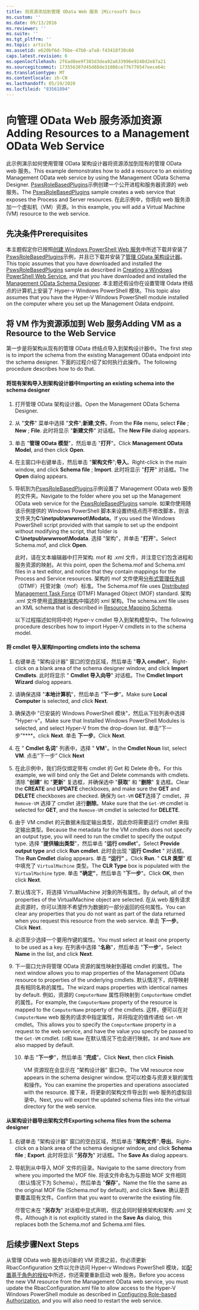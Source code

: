 ```yaml
---
title: 将资源添加到管理 OData Web 服务 |Microsoft Docs
ms.custom: ''
ms.date: 09/13/2016
ms.reviewer: ''
ms.suite: ''
ms.tgt_pltfrm: ''
ms.topic: article
ms.assetid: e620bf6d-76be-47b0-a7a8-f43418f30c60
caps.latest.revision: 6
ms.openlocfilehash: 2f6ad8ee9f303d3dea92a633996e9248d2e87a21
ms.sourcegitcommit: 173556307d45d88de31086ce776770547eece64c
ms.translationtype: MT
ms.contentlocale: zh-CN
ms.lasthandoff: 05/19/2020
ms.locfileid: "83561894"
---
```

# <a name="adding-resources-to-a-management-odata-web-service"></a><span data-ttu-id="d4f2e-102">向管理 OData Web 服务添加资源</span><span class="sxs-lookup"><span data-stu-id="d4f2e-102">Adding Resources to a Management OData Web Service</span></span>

<span data-ttu-id="d4f2e-103">此示例演示如何使用管理 OData 架构设计器将资源添加到现有的管理 OData web 服务。</span><span class="sxs-lookup"><span data-stu-id="d4f2e-103">This example demonstrates how to add a resource to an existing Management OData web service by using the Management OData Schema Designer.</span></span> <span data-ttu-id="d4f2e-104">[PswsRoleBasedPlugins](https://code.msdn.microsoft.com:443/windowsdesktop/PswsRoleBasedPlugins-9c79b75a)示例创建一个公开进程和服务器资源的 web 服务。</span><span class="sxs-lookup"><span data-stu-id="d4f2e-104">The [PswsRoleBasedPlugins](https://code.msdn.microsoft.com:443/windowsdesktop/PswsRoleBasedPlugins-9c79b75a) sample creates a web service that exposes the Process and Server resources.</span></span> <span data-ttu-id="d4f2e-105">在此示例中，你将向 web 服务添加一个虚拟机（VM）资源。</span><span class="sxs-lookup"><span data-stu-id="d4f2e-105">In this example, you will add a Virtual Machine (VM) resource to the web service.</span></span>

## <a name="prerequisites"></a><span data-ttu-id="d4f2e-106">先决条件</span><span class="sxs-lookup"><span data-stu-id="d4f2e-106">Prerequisites</span></span>

<span data-ttu-id="d4f2e-107">本主题假定你已按照[创建 Windows PowerShell Web 服务](./creating-a-management-odata-web-service.md)中所述下载并安装了[PswsRoleBasedPlugins](https://code.msdn.microsoft.com:443/windowsdesktop/PswsRoleBasedPlugins-9c79b75a)示例，并且已下载并安装了[管理 OData 架构设计器](https://marketplace.visualstudio.com/items?itemName=jlisc0.ManagementODataSchemaDesigner)。</span><span class="sxs-lookup"><span data-stu-id="d4f2e-107">This topic assumes that you have downloaded and installed the [PswsRoleBasedPlugins](https://code.msdn.microsoft.com:443/windowsdesktop/PswsRoleBasedPlugins-9c79b75a) sample as described in [Creating a Windows PowerShell Web Service](./creating-a-management-odata-web-service.md), and that you have downloaded and installed the [Management OData Schema Designer](https://marketplace.visualstudio.com/items?itemName=jlisc0.ManagementODataSchemaDesigner).</span></span> <span data-ttu-id="d4f2e-108">本主题还假设你在设置管理 Odata 终结点的计算机上安装了 Hyper-v Windows PowerShell 模块。</span><span class="sxs-lookup"><span data-stu-id="d4f2e-108">This topic also assumes that you have the Hyper-V Windows PowerShell module installed on the computer where you set up the Management Odata endpoint.</span></span>

## <a name="adding-vm-as-a-resource-to-the-web-service"></a><span data-ttu-id="d4f2e-109">将 VM 作为资源添加到 Web 服务</span><span class="sxs-lookup"><span data-stu-id="d4f2e-109">Adding VM as a Resource to the Web Service</span></span>

<span data-ttu-id="d4f2e-110">第一步是将架构从现有的管理 OData 终结点导入到架构设计器中。</span><span class="sxs-lookup"><span data-stu-id="d4f2e-110">The first step is to import the schema from the existing Management OData endpoint into the schema designer.</span></span> <span data-ttu-id="d4f2e-111">下面的过程介绍了如何执行此操作。</span><span class="sxs-lookup"><span data-stu-id="d4f2e-111">The following procedure describes how to do that.</span></span>

#### <a name="importing-an-existing-schema-into-the-schema-designer"></a><span data-ttu-id="d4f2e-112">将现有架构导入到架构设计器中</span><span class="sxs-lookup"><span data-stu-id="d4f2e-112">Importing an existing schema into the schema designer</span></span>

1. <span data-ttu-id="d4f2e-113">打开管理 OData 架构设计器。</span><span class="sxs-lookup"><span data-stu-id="d4f2e-113">Open the Management OData Schema Designer.</span></span>

2. <span data-ttu-id="d4f2e-114">从 "**文件**" 菜单中选择 "**文件**";**新建**;**文件**。</span><span class="sxs-lookup"><span data-stu-id="d4f2e-114">From the **File** menu, select **File** ; **New** ; **File**.</span></span> <span data-ttu-id="d4f2e-115">此时将显示 "**新建文件**" 对话框。</span><span class="sxs-lookup"><span data-stu-id="d4f2e-115">The **New File** dialog appears.</span></span>

3. <span data-ttu-id="d4f2e-116">单击 "**管理 OData 模型**"，然后单击 "**打开**"。</span><span class="sxs-lookup"><span data-stu-id="d4f2e-116">Click **Management OData Model**, and then click **Open**.</span></span>

4. <span data-ttu-id="d4f2e-117">在主窗口中右键单击，然后单击 "**架构文件**";**导入**。</span><span class="sxs-lookup"><span data-stu-id="d4f2e-117">Right-click in the main window, and click **Schema file** ; **Import**.</span></span> <span data-ttu-id="d4f2e-118">此时将显示 "**打开**" 对话框。</span><span class="sxs-lookup"><span data-stu-id="d4f2e-118">The **Open** dialog appears.</span></span>

5. <span data-ttu-id="d4f2e-119">导航到为[PswsRoleBasedPlugins](https://code.msdn.microsoft.com:443/windowsdesktop/PswsRoleBasedPlugins-9c79b75a)示例设置了 Management OData web 服务的文件夹。</span><span class="sxs-lookup"><span data-stu-id="d4f2e-119">Navigate to the folder where you set up the Management OData web service for the [PswsRoleBasedPlugins](https://code.msdn.microsoft.com:443/windowsdesktop/PswsRoleBasedPlugins-9c79b75a) sample.</span></span> <span data-ttu-id="d4f2e-120">如果你使用随该示例提供的 Windows PowerShell 脚本来设置终结点而不修改脚本，则该文件夹为**C:\inetpub\wwwroot\Modata**。</span><span class="sxs-lookup"><span data-stu-id="d4f2e-120">If you used the Windows PowerShell script provided with that sample to set up the endpoint without modifying the script, that folder is **C:\inetpub\wwwroot\Modata**.</span></span> <span data-ttu-id="d4f2e-121">选择 "架构"，并单击 "**打开**"。</span><span class="sxs-lookup"><span data-stu-id="d4f2e-121">Select Schema.mof, and click **Open**.</span></span>

   <span data-ttu-id="d4f2e-122">此时，请在文本编辑器中打开架构. mof 和 .xml 文件，并注意它们包含进程和服务资源的映射。</span><span class="sxs-lookup"><span data-stu-id="d4f2e-122">At this point, open the Schema.mof and Schema.xml files in a text editor, and notice that they contain mappings for the Process and Service resources.</span></span> <span data-ttu-id="d4f2e-123">架构的 mof 文件使用[分布式管理任务组](https://www.dmtf.org/)（DTMF）托管对象（mof）标准。</span><span class="sxs-lookup"><span data-stu-id="d4f2e-123">The Schema.mof file uses [Distributed Management  Task Force](https://www.dmtf.org/) (DTMF) Managed Object (MOF) standard.</span></span> <span data-ttu-id="d4f2e-124">架构 .xml 文件使用[资源映射架构](./resource-mapping-schema.md)中描述的 xml 架构。</span><span class="sxs-lookup"><span data-stu-id="d4f2e-124">The schema.xml file uses an XML schema that is described in [Resource Mapping Schema](./resource-mapping-schema.md).</span></span>

   <span data-ttu-id="d4f2e-125">以下过程描述如何将中的 Hyper-v cmdlet 导入到架构模型中。</span><span class="sxs-lookup"><span data-stu-id="d4f2e-125">The following procedure describes how to import Hyper-V cmdlets in to the schema model.</span></span>

#### <a name="importing-cmdlets-into-the-schema"></a><span data-ttu-id="d4f2e-126">将 cmdlet 导入架构</span><span class="sxs-lookup"><span data-stu-id="d4f2e-126">Importing cmdlets into the schema</span></span>

1. <span data-ttu-id="d4f2e-127">右键单击 "架构设计器" 窗口的空白区域，然后单击 "**导入 cmdlet**"。</span><span class="sxs-lookup"><span data-stu-id="d4f2e-127">Right-click on a blank area of the schema designer window, and click **Import Cmdlets**.</span></span> <span data-ttu-id="d4f2e-128">此时将显示 " **Cmdlet 导入向导**" 对话框。</span><span class="sxs-lookup"><span data-stu-id="d4f2e-128">The **Cmdlet Import Wizard** dialog appears.</span></span>

2. <span data-ttu-id="d4f2e-129">请确保选择 "**本地计算机**"，然后单击 "**下一步**"。</span><span class="sxs-lookup"><span data-stu-id="d4f2e-129">Make sure **Local Computer** is selected, and click **Next**.</span></span>

3. <span data-ttu-id="d4f2e-130">确保选中 "已安装的 Windows PowerShell 模块"，然后从下拉列表中选择 "Hyper-v"。</span><span class="sxs-lookup"><span data-stu-id="d4f2e-130">Make sure that Installed Windows PowerShell Modules is selected, and select Hyper-V from the drop-down list.</span></span> <span data-ttu-id="d4f2e-131">单击“下一步”\*\*\*\*。</span><span class="sxs-lookup"><span data-stu-id="d4f2e-131">click **Next**.</span></span> <span data-ttu-id="d4f2e-132">单击 **下一步**。</span><span class="sxs-lookup"><span data-stu-id="d4f2e-132">Click **Next**.</span></span>

4. <span data-ttu-id="d4f2e-133">在 " **Cmdlet 名词**" 列表中，选择 " **VM**"。</span><span class="sxs-lookup"><span data-stu-id="d4f2e-133">In the **Cmdlet Noun** list, select **VM**.</span></span> <span data-ttu-id="d4f2e-134">点击“下一步” </span><span class="sxs-lookup"><span data-stu-id="d4f2e-134">Click **Next**</span></span>

5. <span data-ttu-id="d4f2e-135">在此示例中，我们将仅绑定带有 cmdlet 的 Get 和 Delete 命令。</span><span class="sxs-lookup"><span data-stu-id="d4f2e-135">For this example, we will bind only the Get and Delete commands with cmdlets.</span></span> <span data-ttu-id="d4f2e-136">清除 "**创建**" 和 "**更新**" 复选框，并确保选中 "**获取**" 和 "**删除**" 复选框。</span><span class="sxs-lookup"><span data-stu-id="d4f2e-136">Clear the **CREATE** and **UPDATE** checkboxes, and make sure the **GET** and **DELETE** checkboxes are checked.</span></span> <span data-ttu-id="d4f2e-137">确保为 `Get-VM` **GET**选择了 cmdlet，并 `Remove-VM` 选择了 cmdlet 进行**删除**。</span><span class="sxs-lookup"><span data-stu-id="d4f2e-137">Make sure that the `Get-VM` cmdlet is selected for **GET**, and the `Remove-VM` cmdlet is selected for **DELETE**.</span></span>

6. <span data-ttu-id="d4f2e-138">由于 VM cmdlet 的元数据未指定输出类型，因此你将需要运行 cmdlet 来指定输出类型。</span><span class="sxs-lookup"><span data-stu-id="d4f2e-138">Because the metadata for the VM cmdlets does not specify an output type, you will need to run the cmdlet to specify the output type.</span></span> <span data-ttu-id="d4f2e-139">选择 "**提供输出类型**"，然后单击 "**运行 cmdlet**"。</span><span class="sxs-lookup"><span data-stu-id="d4f2e-139">Select **Provide output type** and click **Run cmdlet**.</span></span> <span data-ttu-id="d4f2e-140">此时会出现 "**运行 Cmdlet** " 对话框。</span><span class="sxs-lookup"><span data-stu-id="d4f2e-140">The **Run Cmdlet** dialog appears.</span></span> <span data-ttu-id="d4f2e-141">单击 **“运行”** 。</span><span class="sxs-lookup"><span data-stu-id="d4f2e-141">Click **Run**.</span></span> <span data-ttu-id="d4f2e-142">" **CLR 类型**" 框中填充了 `VirtualMachine` 类型。</span><span class="sxs-lookup"><span data-stu-id="d4f2e-142">The **CLR Type** box is populated with the `VirtualMachine` type.</span></span> <span data-ttu-id="d4f2e-143">单击 **"确定"**，然后单击 "**下一步**"。</span><span class="sxs-lookup"><span data-stu-id="d4f2e-143">Click **OK**, then click **Next**.</span></span>

7. <span data-ttu-id="d4f2e-144">默认情况下，将选择 VirtualMachine 对象的所有属性。</span><span class="sxs-lookup"><span data-stu-id="d4f2e-144">By default, all of the properties of the VirtualMachine object are selected.</span></span> <span data-ttu-id="d4f2e-145">在从 web 服务请求此资源时，你可以清除不希望作为数据的一部分返回的任何属性。</span><span class="sxs-lookup"><span data-stu-id="d4f2e-145">You can clear any properties that you do not want as part of the data returned when you request this resource from the web service.</span></span> <span data-ttu-id="d4f2e-146">单击 **下一步**。</span><span class="sxs-lookup"><span data-stu-id="d4f2e-146">Click **Next**.</span></span>

8. <span data-ttu-id="d4f2e-147">必须至少选择一个要用作键的属性。</span><span class="sxs-lookup"><span data-stu-id="d4f2e-147">You must select at least one property to be used as a key.</span></span> <span data-ttu-id="d4f2e-148">在列表中选择 "**名称**"，然后单击 "**下一步**"。</span><span class="sxs-lookup"><span data-stu-id="d4f2e-148">Select **Name** in the list, and click **Next**.</span></span>

9. <span data-ttu-id="d4f2e-149">下一窗口允许将管理 OData 资源的属性映射到基础 cmdlet 的属性。</span><span class="sxs-lookup"><span data-stu-id="d4f2e-149">The next window allows you to map properties of the Management OData resource to properties of the underlying cmdlets.</span></span> <span data-ttu-id="d4f2e-150">默认情况下，向导映射具有相同名称的属性。</span><span class="sxs-lookup"><span data-stu-id="d4f2e-150">The wizard maps properties with identical names by default.</span></span> <span data-ttu-id="d4f2e-151">例如，资源的 `ComputerName` 属性将映射到 `ComputerName` cmdlet 的属性。</span><span class="sxs-lookup"><span data-stu-id="d4f2e-151">For example, the `ComputerName` property of the resource is mapped to the `ComputerName` property of the cmdlets.</span></span>  <span data-ttu-id="d4f2e-152">这样，便可以在对 `ComputerName` web 服务的请求中指定属性，并将指定的值传递给 `Get-VM` cmdlet。</span><span class="sxs-lookup"><span data-stu-id="d4f2e-152">This allows you to specify the `ComputerName` property in a request to the web service, and have the value you specify be passed to the `Get-VM` cmdlet.</span></span> <span data-ttu-id="d4f2e-153">`Id`和 `Name` 在默认情况下也会进行映射。</span><span class="sxs-lookup"><span data-stu-id="d4f2e-153">`Id` and `Name` are also mapped by default.</span></span>

   10. <span data-ttu-id="d4f2e-154">单击 "**下一步**"，然后单击 "**完成**"。</span><span class="sxs-lookup"><span data-stu-id="d4f2e-154">Click **Next**, then click **Finish**.</span></span>

       <span data-ttu-id="d4f2e-155">VM 资源现在会显示在 "架构设计器" 窗口中。</span><span class="sxs-lookup"><span data-stu-id="d4f2e-155">The VM resource now appears in the schema designer window.</span></span> <span data-ttu-id="d4f2e-156">您可以检查与资源关联的属性和操作。</span><span class="sxs-lookup"><span data-stu-id="d4f2e-156">You can examine the properties and operations associated with the resource.</span></span> <span data-ttu-id="d4f2e-157">接下来，将更新的架构文件导出到 web 服务的虚拟目录中。</span><span class="sxs-lookup"><span data-stu-id="d4f2e-157">Next, you will export the updated schema files into the virtual directory for the web service.</span></span>

#### <a name="exporting-schema-files-from-the-schema-designer"></a><span data-ttu-id="d4f2e-158">从架构设计器导出架构文件</span><span class="sxs-lookup"><span data-stu-id="d4f2e-158">Exporting schema files from the schema designer</span></span>

1. <span data-ttu-id="d4f2e-159">右键单击 "架构设计器" 窗口的空白区域，然后单击 "**架构文件**";**导出**。</span><span class="sxs-lookup"><span data-stu-id="d4f2e-159">Right-click on a blank area of the schema designer window, and click **Schema file** ; **Export**.</span></span> <span data-ttu-id="d4f2e-160">此时将显示 "**另存为**" 对话框。</span><span class="sxs-lookup"><span data-stu-id="d4f2e-160">The **Save As** dialog appears.</span></span>

2. <span data-ttu-id="d4f2e-161">导航到从中导入 MOF 文件的目录。</span><span class="sxs-lookup"><span data-stu-id="d4f2e-161">Navigate to the same directory from where you imported the MOF file.</span></span> <span data-ttu-id="d4f2e-162">将该文件命名为与原始 MOF 文件相同（默认情况下为 Schema），然后单击 "**保存**"。</span><span class="sxs-lookup"><span data-stu-id="d4f2e-162">Name the file the same as the original MOF file (Schema.mof by default), and click **Save**.</span></span> <span data-ttu-id="d4f2e-163">确认是否要覆盖现有文件。</span><span class="sxs-lookup"><span data-stu-id="d4f2e-163">Confirm that you want to overwrite the existing file.</span></span>

   <span data-ttu-id="d4f2e-164">尽管它未在 "**另存为**" 对话框中显式声明，但这会同时替换架构和架构 .xml 文件。</span><span class="sxs-lookup"><span data-stu-id="d4f2e-164">Although it is not explicitly stated in the **Save As** dialog, this replaces both the Schema.mof and Schema.xml files.</span></span>

## <a name="next-steps"></a><span data-ttu-id="d4f2e-165">后续步骤</span><span class="sxs-lookup"><span data-stu-id="d4f2e-165">Next Steps</span></span>

<span data-ttu-id="d4f2e-166">从管理 OData web 服务访问新的 VM 资源之前，你必须更新 RbacConfiguration 文件以允许访问 Hyper-v Windows PowerShell 模块，如[配置基于角色的授权](./configuring-role-based-authorization.md)中所述，你还需要重新启动 web 服务。</span><span class="sxs-lookup"><span data-stu-id="d4f2e-166">Before you access the new VM resource from the Management OData web service, you must update the RbacConfiguration.xml file to allow access to the Hyper-V Windows PowerShell module as described in [Configuring Role-based Authorization](./configuring-role-based-authorization.md), and you will also need to restart the web service.</span></span>

